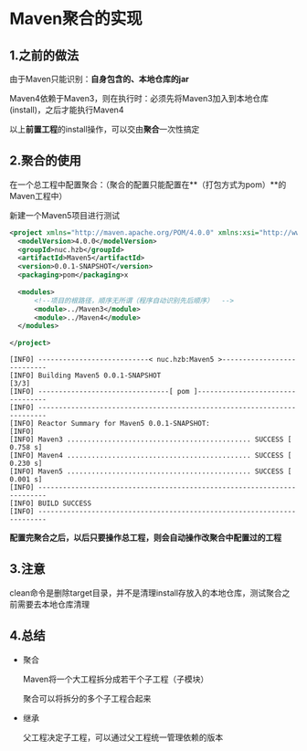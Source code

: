 # Maven聚合的实现

## 1.之前的做法

由于Maven只能识别：**自身包含的、本地仓库的jar**

Maven4依赖于Maven3，则在执行时：必须先将Maven3加入到本地仓库(install)，之后才能执行Maven4

以上**前置工程**的install操作，可以交由**聚合**一次性搞定

## 2.聚合的使用

在一个总工程中配置聚合：（聚合的配置只能配置在**（打包方式为pom）**的Maven工程中）

新建一个Maven5项目进行测试

```xml
<project xmlns="http://maven.apache.org/POM/4.0.0" xmlns:xsi="http://www.w3.org/2001/XMLSchema-instance" xsi:schemaLocation="http://maven.apache.org/POM/4.0.0 https://maven.apache.org/xsd/maven-4.0.0.xsd">
  <modelVersion>4.0.0</modelVersion>
  <groupId>nuc.hzb</groupId>
  <artifactId>Maven5</artifactId>
  <version>0.0.1-SNAPSHOT</version>
  <packaging>pom</packaging>x
  
  <modules>
      <!--项目的根路径，顺序无所谓（程序自动识别先后顺序）  -->
      <module>../Maven3</module>
      <module>../Maven4</module>
  </modules>
  
</project>
```

```
[INFO] ---------------------------< nuc.hzb:Maven5 >---------------------------
[INFO] Building Maven5 0.0.1-SNAPSHOT                                     [3/3]
[INFO] --------------------------------[ pom ]---------------------------------
[INFO] ------------------------------------------------------------------------
[INFO] Reactor Summary for Maven5 0.0.1-SNAPSHOT:
[INFO] 
[INFO] Maven3 ............................................. SUCCESS [  0.758 s]
[INFO] Maven4 ............................................. SUCCESS [  0.230 s]
[INFO] Maven5 ............................................. SUCCESS [  0.001 s]
[INFO] ------------------------------------------------------------------------
[INFO] BUILD SUCCESS
[INFO] ------------------------------------------------------------------------
```

**配置完聚合之后，以后只要操作总工程，则会自动操作改聚合中配置过的工程**

## 3.注意

clean命令是删除target目录，并不是清理install存放入的本地仓库，测试聚合之前需要去本地仓库清理

## 4.总结

- 聚合

  Maven将一个大工程拆分成若干个子工程（子模块） 

  聚合可以将拆分的多个子工程合起来

- 继承

  父工程决定子工程，可以通过父工程统一管理依赖的版本